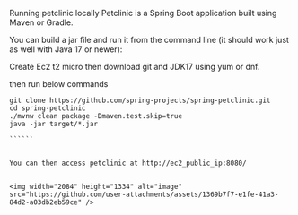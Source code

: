 
Running petclinic locally
Petclinic is a Spring Boot application built using Maven or Gradle. 

You can build a jar file and run it from the command line (it should work just as well with Java 17 or newer):

Create Ec2 t2 micro then download git and JDK17 using yum or dnf.

then run below commands

```````
git clone https://github.com/spring-projects/spring-petclinic.git
cd spring-petclinic
./mvnw clean package -Dmaven.test.skip=true
java -jar target/*.jar

``````


You can then access petclinic at http://ec2_public_ip:8080/


<img width="2084" height="1334" alt="image" src="https://github.com/user-attachments/assets/1369b7f7-e1fe-41a3-84d2-a03db2eb59ce" />


